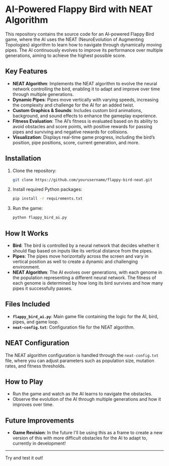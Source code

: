 # AI-Powered Flappy Bird with NEAT Algorithm

This repository contains the source code for an AI-powered Flappy Bird game, where the AI uses the NEAT (NeuroEvolution of Augmenting Topologies) algorithm to learn how to navigate through dynamically moving pipes. The AI continuously evolves to improve its performance over multiple generations, aiming to achieve the highest possible score.

## Key Features
- **NEAT Algorithm**: Implements the NEAT algorithm to evolve the neural network controlling the bird, enabling it to adapt and improve over time through multiple generations.
- **Dynamic Pipes**: Pipes move vertically with varying speeds, increasing the complexity and challenge for the AI for an added twist.
- **Custom Graphics & Sounds**: Includes custom bird animations, background, and sound effects to enhance the gameplay experience.
- **Fitness Evaluation**: The AI’s fitness is evaluated based on its ability to avoid obstacles and score points, with positive rewards for passing pipes and surviving and negative rewards for collisions.
- **Visualization**: Displays real-time game progress, including the bird’s position, pipe positions, score, current generation, and more.

## Installation
1. Clone the repository:
    ```bash
    git clone https://github.com/yourusername/flappy-bird-neat.git
    ```
2. Install required Python packages:
    ```bash
    pip install -r requirements.txt
    ```
3. Run the game:
    ```bash
    python flappy_bird_ai.py
    ```

## How It Works
- **Bird**: The bird is controlled by a neural network that decides whether it should flap based on inputs like its vertical distance from the pipes.
- **Pipes**: The pipes move horizontally across the screen and vary in vertical position as well to create a dynamic and challenging environment.
- **NEAT Algorithm**: The AI evolves over generations, with each genome in the population representing a different neural network. The fitness of each genome is determined by how long its bird survives and how many pipes it successfully passes.

## Files Included
- **`flappy_bird_ai.py`**: Main game file containing the logic for the AI, bird, pipes, and game loop.
- **`neat-config.txt`**: Configuration file for the NEAT algorithm.

## NEAT Configuration
The NEAT algorithm configuration is handled through the `neat-config.txt` file, where you can adjust parameters such as population size, mutation rates, and fitness thresholds.

## How to Play
- Run the game and watch as the AI learns to navigate the obstacles.
- Observe the evolution of the AI through multiple generations and how it improves over time.

## Future Improvements
- **Game Revision**: In the future I'll be using this as a frame to create a new version of this with more difficult obstacles for the AI to adapt to, currently in development!

---

Try and test it out!
